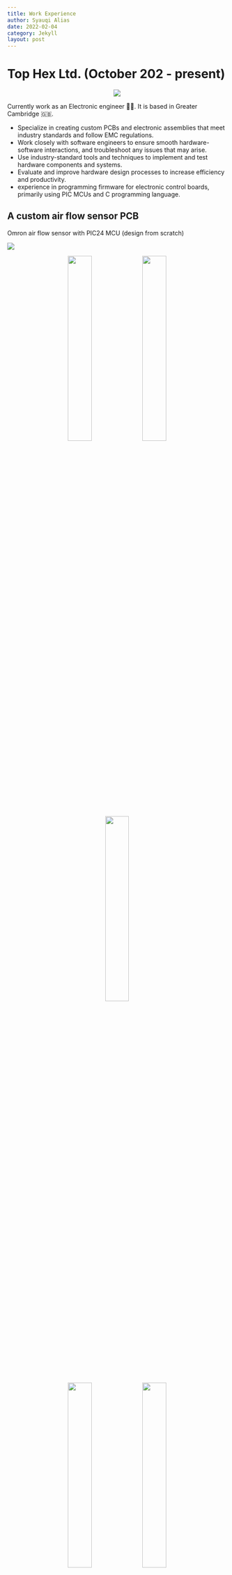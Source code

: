 ```yaml
---
title: Work Experience
author: Syauqi Alias
date: 2022-02-04
category: Jekyll
layout: post
---
```


# Top Hex Ltd. (October 202 - present)
<p align="center">
  <img src="https://syauqi-alias.github.io/assets/top_hex_logo.png" />
</p>
Currently work as an Electronic engineer 🧑‍🔬. It is based in Greater Cambridge 🇬🇧.

- Specialize in creating custom PCBs and electronic assemblies that meet industry standards and follow EMC regulations. 
- Work closely with software engineers to ensure smooth hardware-software interactions, and troubleshoot any issues that may arise. 
- Use industry-standard tools and techniques to implement and test hardware components and systems. 
- Evaluate and improve hardware design processes to increase efficiency and productivity. 
- experience in programming firmware for electronic control boards, primarily using PIC MCUs and C programming language.

## A custom air flow sensor PCB
Omron air flow sensor with PIC24 MCU (design from scratch)


<img src="https://syauqi-alias.github.io/assets/schem.jpg" />

<p align="center">
  <img src="https://syauqi-alias.github.io/assets/pcb3.jpg" width="33%" />
  <img src="https://syauqi-alias.github.io/assets/pcb2.jpg" width="33%" />
  <img src="https://syauqi-alias.github.io/assets/pcb1.jpg" width="33%" />
</p>
<p align="center">
  <img src="https://syauqi-alias.github.io/assets/completepcb.jpg" width="33%" />
  <img src="https://syauqi-alias.github.io/assets/pcb4.jpg" width="33%" />
  <img src="https://syauqi-alias.github.io/assets/testbed.jpg" width="33%" />
</p>

## Cathodic Disbondment Tester
16 ADC Channel (Layout Job)
<img src="https://syauqi-alias.github.io/assets/cdt.jpg" />